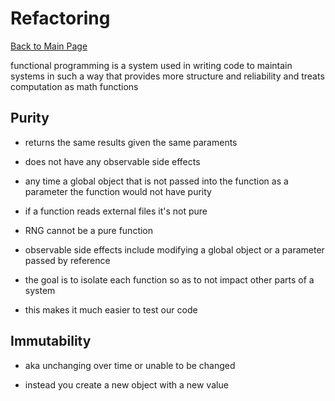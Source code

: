 # Refactoring

[Back to Main Page](README.md)

functional programming is a system used in writing code to maintain systems in such a way that provides more structure and reliability and treats computation as math functions

## Purity

- returns the same results given the same paraments

- does not have any observable side effects

- any time a global object that is not passed into the function as a parameter the function would not have purity

- if a function reads external files it's not pure

- RNG cannot be a pure function

- observable side effects include modifying a global object or a parameter passed by reference

- the goal is to isolate each function so as to not impact other parts of a system

- this makes it much easier to test our code

## Immutability

- aka unchanging over time or unable to be changed

- instead you create a new object with a new value

